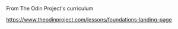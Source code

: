 From The Odin Project's curriculum

https://www.theodinproject.com/lessons/foundations-landing-page
